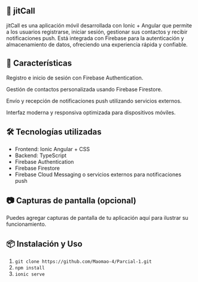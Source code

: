 ## 📱 jitCall
jitCall es una aplicación móvil desarrollada con Ionic + Angular que permite a los usuarios registrarse, iniciar sesión, gestionar sus contactos y recibir notificaciones push. Está integrada con Firebase para la autenticación y almacenamiento de datos, ofreciendo una experiencia rápida y confiable.

## 🚀 Características
Registro e inicio de sesión con Firebase Authentication.

Gestión de contactos personalizada usando Firebase Firestore.

Envío y recepción de notificaciones push utilizando servicios externos.

Interfaz moderna y responsiva optimizada para dispositivos móviles.



## 🛠️ Tecnologías utilizadas
- Frontend: Ionic Angular + CSS
- Backend: TypeScript
- Firebase Authentication
- Firebase Firestore
- Firebase Cloud Messaging o servicios externos para notificaciones push

## 📷 Capturas de pantalla (opcional)
Puedes agregar capturas de pantalla de tu aplicación aquí para ilustrar su funcionamiento.

## 📦 Instalación y Uso
1. ```git clone https://github.com/Maomao-4/Parcial-1.git```
2. ```npm install ```
3. ```ionic serve```

